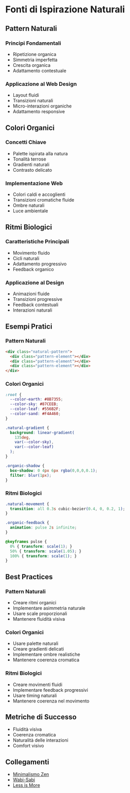 # Fonti di Ispirazione Naturali

## Pattern Naturali

### Principi Fondamentali
- Ripetizione organica
- Simmetria imperfetta
- Crescita organica
- Adattamento contestuale

### Applicazione al Web Design
- Layout fluidi
- Transizioni naturali
- Micro-interazioni organiche
- Adattamento responsive

## Colori Organici

### Concetti Chiave
- Palette ispirata alla natura
- Tonalità terrose
- Gradienti naturali
- Contrasto delicato

### Implementazione Web
- Colori caldi e accoglienti
- Transizioni cromatiche fluide
- Ombre naturali
- Luce ambientale

## Ritmi Biologici

### Caratteristiche Principali
- Movimento fluido
- Cicli naturali
- Adattamento progressivo
- Feedback organico

### Applicazione al Design
- Animazioni fluide
- Transizioni progressive
- Feedback contestuali
- Interazioni naturali

## Esempi Pratici

### Pattern Naturali
```html
<div class="natural-pattern">
  <div class="pattern-element"></div>
  <div class="pattern-element"></div>
  <div class="pattern-element"></div>
</div>
```

### Colori Organici
```css
:root {
  --color-earth: #8B7355;
  --color-sky: #87CEEB;
  --color-leaf: #556B2F;
  --color-sand: #F4A460;
}

.natural-gradient {
  background: linear-gradient(
    135deg,
    var(--color-sky),
    var(--color-leaf)
  );
}

.organic-shadow {
  box-shadow: 0 4px 6px rgba(0,0,0,0.1);
  filter: blur(1px);
}
```

### Ritmi Biologici
```css
.natural-movement {
  transition: all 0.3s cubic-bezier(0.4, 0, 0.2, 1);
}

.organic-feedback {
  animation: pulse 2s infinite;
}

@keyframes pulse {
  0% { transform: scale(1); }
  50% { transform: scale(1.05); }
  100% { transform: scale(1); }
}
```

## Best Practices

### Pattern Naturali
- Creare ritmi organici
- Implementare asimmetria naturale
- Usare scale proporzionali
- Mantenere fluidità visiva

### Colori Organici
- Usare palette naturali
- Creare gradienti delicati
- Implementare ombre realistiche
- Mantenere coerenza cromatica

### Ritmi Biologici
- Creare movimenti fluidi
- Implementare feedback progressivi
- Usare timing naturali
- Mantenere coerenza nel movimento

## Metriche di Successo

- Fluidità visiva
- Coerenza cromatica
- Naturalità delle interazioni
- Comfort visivo

## Collegamenti

- [Minimalismo Zen](../philosophy/minimalism.md)
- [Wabi-Sabi](../philosophy/wabi_sabi.md)
- [Less is More](../philosophy/less_is_more.md) 
